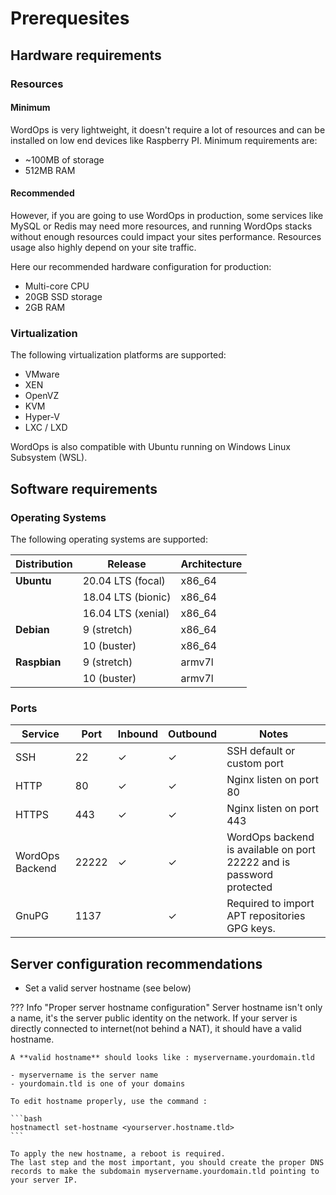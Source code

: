 # Prerequesites

## Hardware requirements

### Resources

#### Minimum

WordOps is very lightweight, it doesn't require a lot of resources and can be installed on low end devices like Raspberry PI. Minimum requirements are:

- ~100MB of storage
- 512MB RAM

#### Recommended

However, if you are going to use WordOps in production, some services like MySQL or Redis may need more resources, and running WordOps stacks without enough resources could impact your sites performance. Resources usage also highly depend on your site traffic.

Here our recommended hardware configuration for production:

- Multi-core CPU
- 20GB SSD storage
- 2GB RAM

### Virtualization

The following virtualization platforms are supported:

- VMware
- XEN
- OpenVZ
- KVM
- Hyper-V
- LXC / LXD

WordOps is also compatible with Ubuntu running on Windows Linux Subsystem (WSL).

## Software requirements

### Operating Systems

The following operating systems are supported:

| Distribution | Release            | Architecture |
| ------------ | ------------------ | ------------ |
| **Ubuntu**   | 20.04 LTS (focal)  | x86_64       |
|              | 18.04 LTS (bionic) | x86_64       |
|              | 16.04 LTS (xenial) | x86_64       |
| **Debian**   | 9 (stretch)        | x86_64       |
|              | 10 (buster)        | x86_64       |
| **Raspbian** | 9 (stretch)        | armv7l       |
|              | 10 (buster)        | armv7l       |

### Ports

| Service         | Port  | Inbound | Outbound | Notes                                                                |
| --------------- | ----- | ------- | -------- | -------------------------------------------------------------------- |
| SSH             | 22    | ✓       | ✓        | SSH default or custom port                                           |
| HTTP            | 80    | ✓       | ✓        | Nginx listen on port 80                                              |
| HTTPS           | 443   | ✓       | ✓        | Nginx listen on port 443                                             |
| WordOps Backend | 22222 | ✓       | ✓        | WordOps backend is available on port 22222 and is password protected |
| GnuPG           | 1137  |         | ✓        | Required to import APT repositories GPG keys.                        |

## Server configuration recommendations

- Set a valid server hostname (see below)

??? Info "Proper server hostname configuration"
    Server hostname isn't only a name, it's the server public identity on the network. If your server is directly connected to internet(not behind a NAT),
    it should have a valid hostname.

    A **valid hostname** should looks like : myservername.yourdomain.tld

    - myservername is the server name
    - yourdomain.tld is one of your domains

    To edit hostname properly, use the command :

    ```bash
    hostnamectl set-hostname <yourserver.hostname.tld>
    ```

    To apply the new hostname, a reboot is required.
    The last step and the most important, you should create the proper DNS records to make the subdomain myservername.yourdomain.tld pointing to your server IP.
